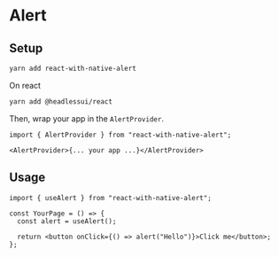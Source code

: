 # Alert

## Setup

```bash
yarn add react-with-native-alert
```

On react

```bash
yarn add @headlessui/react
```

Then, wrap your app in the `AlertProvider`.

```tsx
import { AlertProvider } from "react-with-native-alert";

<AlertProvider>{... your app ...}</AlertProvider>
```

## Usage

```tsx
import { useAlert } from "react-with-native-alert";

const YourPage = () => {
  const alert = useAlert();

  return <button onClick={() => alert("Hello")}>Click me</button>;
};
```
